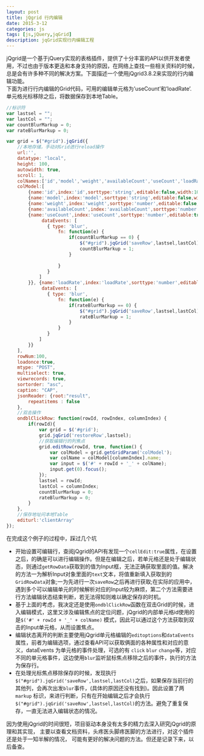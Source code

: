 ```yaml
---
layout: post
title: jQgrid 行内编辑
date: 2015-3-12
categories: js
tags: [js,jQuery,jqGrid]
description: jqGrid实现行内编辑工程
---
```


jQgrid是一个基于jQuery实现的表格插件，提供了十分丰富的API以供开发者使用，不过也由于版本更迭和本身支持的原因，在网络上查找一些相关资料的时候，总是会有许多种不同的解决方案。下面描述一个使用jQgrid3.8.2来实现的行内编辑功能。  
下面为进行行内编辑的Grid代码，可用的编辑单元格为’useCount’和’loadRate’. 单元格光标移除之后，将数据保存到本地Table。  

````javascript
//标识符
var lastsel = "";
var lastCol = "";
var countBlurMarkup = 0;
var rateBlurMarkup = 0;

var grid = $("#grid").jqGrid({
	//本地存储，手动对Grid进行reload操作
   	url:'',
	datatype: "local",
	height: 100,
	autowidth: true,
	scroll: 1,
	colNames:['id','model','weight','availableCount','useCount','loadRate'],
   	colModel:[
	    {name:'id',index:'id',sorttype:'string',editable:false,width:10,hidden:true},
   		{name:'model',index:'model',sorttype:'string',editable:false,width:50},
   		{name:'weight',index:'weight',sorttype:'number',editable:false,width:50},
   		{name:'availableCount',index:'availableCount',sorttype:'number',editable:false,width:50},
   		{name:'useCount',index:'useCount',sorttype:'number',editable:true,width:50,editoptions: {
             dataEvents: [
               { type: 'blur',
                   fn: function(e) {
                	   if(countBlurMarkup == 0) {
                		   $("#grid").jqGrid('saveRow',lastsel,lastCol);
                		   countBlurMarkup = 1;
                	   }
                	  
                   }
               }
            ]
        }}, {name:'loadRate',index:'loadRate',sorttype:'number',editable:true,width:50,editoptions: {
             dataEvents: [
               { type: 'blur',
                   fn: function(e) {
                	   if(rateBlurMarkup == 0) {
                		   $("#grid").jqGrid('saveRow',lastsel,lastCol);
                		   rateBlurMarkup = 1;
                	   }
                   }
               }
            ]
		}}
   	],
   	rowNum:100,
	loadonce:true,
   	mtype: "POST",
	multiselect: true,
	viewrecords: true,
	sortorder: "asc",
	caption: "CAP",
   	jsonReader: {root:"result",
        repeatitems : false
    },
    //双击操作
    ondblClickRow: function(rowId, rowIndex, columnIndex) {
    	if(rowId){
    		var grid = $('#grid');
    		grid.jqGrid('restoreRow',lastsel);
    		//获取编辑行的列焦点
    		grid.editRow(rowId, true, function() {
    		    var colModel = grid.getGridParam('colModel');
    		    var colName = colModel[columnIndex].name;
    		    var input = $('#' + rowId + '_' + colName);
    		    input.get(0).focus();
    		});
    		lastsel = rowId;
    		lastCol = columnIndex;
    		countBlurMarkup = 0;
    		rateBlurMarkup = 0;
    	}
    },
    //保存地址问本地Table
    editurl:'clientArray'
});
````

在完成这个例子的过程中，踩过几个坑

- 开始设置可编辑行，查阅jQgrid的API有发现一个`cellEdit:true`属性，在设置之后，的确是可以进行编辑操作。但是在编辑之后，若单元格还是处于编辑状态，则通过`getRowData`获取到的值为Input框，无法正确获取里面的值。解决的方法一为解析Input对象里面的`text`文本，将值重新填入获取到的`GridRowData`对象;一为先进行一次`saveRow`之后再进行获取;在实际的应用中，遇到多个可以编辑单元的时候解析对应的Input较为麻烦，第二个方法需要进行方法编辑状态结束判断，若无法得知则难以确定保存的时机。
- 基于上面的考虑，我决定还是使用`ondblClickRow`函数在双击Grid的时候，进入编辑模式，这里又涉及编辑焦点的定位问题，jQgrid的内部单元格id使用的是`$('#' + rowId + '_' + colName)` 模式，因此可以通过这个方法获取到双击的Input单元格，从而设置焦点。
- 编辑状态离开的判断主要使用jQgrid单元格编辑的`editoptions`和`dataEvents`属性，前者为编辑选项，通过查看API可以获取俩面的各种属性和对应的意义，dataEvents 为单元格的事件处理，可选的有 `click` `blur` `change`等，对应不同的单元格事件，这边使用`blur`监听鼠标焦点移除之后的事件，执行的方法为保存行。
- 在处理光标焦点移除保存的时候，发现执行`$("#grid").jqGrid('saveRow',lastsel,lastCol)`之后，如果保存当前行的其他列，会再次出发`blur`事件，(具体的原因还没有找到)。因此设置了两`markup` 标识，来进行判断，只有在开始编辑之后才会执行`$("#grid").jqGrid('saveRow',lastsel,lastCol)`的方法。避免了重复保存，一直无法进入编辑状态的情况。

因为使用jQgrid的时间很短，项目驱动本身没有太多的精力去深入研究jQgrid的原理和其实现， 主要以查看文档资料，头疼医头脚疼医脚的方法进行，对这个插件还是处于一知半解的情况， 可能有更好的解决问题的方法。但还是记录下来，以后备查。